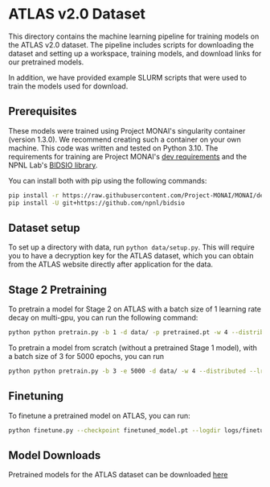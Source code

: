 # ATLAS v2.0 Dataset

This directory contains the machine learning pipeline for training models on the ATLAS v2.0 dataset. 
The pipeline includes scripts for downloading the dataset and setting up a workspace, training models, and download 
links for our pretrained models.

In addition, we have provided example SLURM scripts that were used to train the models used for download.

## Prerequisites

These models were trained using Project MONAI's singularity container (version 1.3.0). We recommend creating such a 
container on your own machine. This code was written and tested on Python 3.10. The requirements for training are 
Project MONAI's [dev requirements](https://raw.githubusercontent.com/Project-MONAI/MONAI/dev/requirements-dev.txt) 
and the NPNL Lab's [BIDSIO library](https://github.com/npnl/bidsio/tree/main).

You can install both with pip using the following commands:

```bash
pip install -r https://raw.githubusercontent.com/Project-MONAI/MONAI/dev/requirements-dev.txt
pip install -U git+https://github.com/npnl/bidsio
```

## Dataset setup

To set up a directory with data, run `python data/setup.py`. This will require you to have a decryption key for the ATLAS
dataset, which you can obtain from the ATLAS website directly after application for the data. 

## Stage 2 Pretraining
To pretrain a model for Stage 2 on ATLAS with a batch size of 1 learning rate decay on multi-gpu, you can run the following command: 
```bash
python python pretrain.py -b 1 -d data/ -p pretrained.pt -w 4 --distributed --lr_decay --max_grad_norm 5.0 --amp --url "tcp://127.0.0.1:24734"
```

To pretrain a model from scratch (without a pretrained Stage 1 model), with a batch size of 3 for 5000 epochs, you can run
```bash
python python pretrain.py -b 3 -e 5000 -d data/ -w 4 --distributed --lr_decay --max_grad_norm 5.0 --amp --url "tcp://127.0.0.1:24734"
```

## Finetuning
To finetune a pretrained model on ATLAS, you can run:

```bash
python finetune.py --checkpoint finetuned_model.pt --logdir logs/finetune/ --data_dir data/ --output models/ --num_workers 1 --batch_size 2 --epochs 1000 --seed 1234 --distributed --in_channels 1 --out_channels 1 --feature_size 48 --depths 2 2 2 2 --dropout_rate 0.1 --amp --heads 3 6 12 24
```

## Model Downloads

Pretrained models for the ATLAS dataset can be downloaded [here](#)

